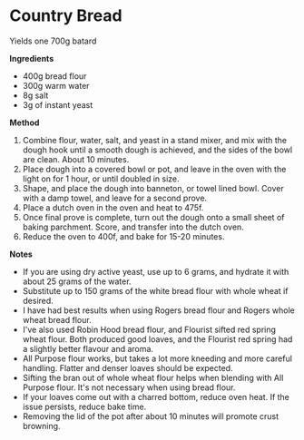 # Country Bread

Yields one 700g batard

**Ingredients**

* 400g bread flour
* 300g warm water
* 8g salt
* 3g of instant yeast

**Method**

1. Combine flour, water, salt, and yeast in a stand mixer, and mix with the dough hook until a smooth dough is achieved, and the sides of the bowl are clean. About 10 minutes.
2. Place dough into a covered bowl or pot, and leave in the oven with the light on for 1 hour, or until doubled in size.
3. Shape, and place the dough into banneton, or towel lined bowl. Cover with a damp towel, and leave for a second prove.
4. Place a dutch oven in the oven and heat to 475f.
5. Once final prove is complete, turn out the dough onto a small sheet of baking parchment. Score, and transfer into the dutch oven.
6. Reduce the oven to 400f, and bake for 15-20 minutes. 

**Notes**

* If you are using dry active yeast, use up to 6 grams, and hydrate it with about 25 grams of the water.
* Substitute up to 150 grams of the white bread flour with whole wheat if desired.
* I have had best results when using Rogers bread flour and Rogers whole wheat bread flour.
* I've also used Robin Hood bread flour, and Flourist sifted red spring wheat flour. Both produced good loaves, and the Flourist red spring had a slightly better flavour and aroma.
* All Purpose flour works, but takes a lot more kneeding and more careful handling. Flatter and denser loaves should be expected.
* Sifting the bran out of whole wheat flour helps when blending with All Purpose flour. It's not necessary when using bread flour.
* If your loaves come out with a charred bottom, reduce oven heat. If the issue persists, reduce bake time.
* Removing the lid of the pot after about 10 minutes will promote crust browning.

